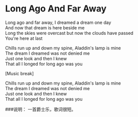 Long Ago And Far Away
======================

Long ago and far away, I dreamed a dream one day  
And now that dream is here beside me  
Long the skies were overcast but now the clouds have passed  
You're here at last

Chills run up and down my spine, Aladdin's lamp is mine  
The dream I dreamed was not denied me  
Just one look and then I knew  
That all I longed for long ago was you

[Music break]

Chills run up and down my spine, Aladdin's lamp is mine  
The dream I dreamed was not denied me  
Just one look and then I knew  
That all I longed for long ago was you

###说明：
一首爵士乐，歌词很短。